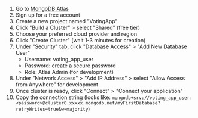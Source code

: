 1. Go to [MongoDB Atlas](https://www.mongodb.com/cloud/atlas/register)
2. Sign up for a free account
3. Create a new project named "VotingApp"
4. Click "Build a Cluster" > select "Shared" (free tier)
5. Choose your preferred cloud provider and region
6. Click "Create Cluster" (wait 1-3 minutes for creation)
7. Under "Security" tab, click "Database Access" > "Add New Database User"
   - Username: voting_app_user
   - Password: create a secure password
   - Role: Atlas Admin (for development)
8. Under "Network Access" > "Add IP Address" > select "Allow Access from Anywhere" for development
9. Once cluster is ready, click "Connect" > "Connect your application"
10. Copy the connection string (looks like: `mongodb+srv://voting_app_user:<password>@cluster0.xxxxx.mongodb.net/myFirstDatabase?retryWrites=true&w=majority`)
